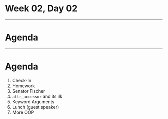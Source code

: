 # Week 02, Day 02

---

# Agenda

---

# Agenda

1. Check-In
2. Homework
3. Senator Fischer
4. `attr_accessor` and its ilk
5. Keyword Arguments
6. Lunch (guest speaker)
7. More OOP
